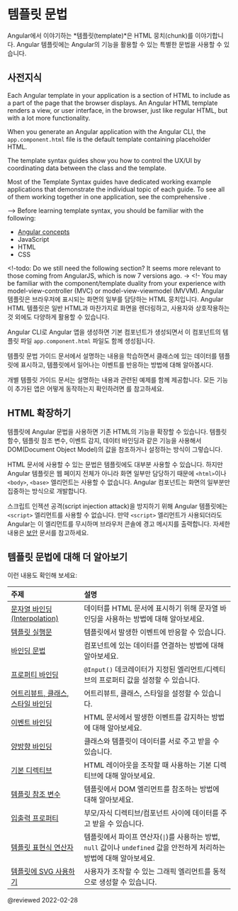 <!--
# Template syntax
-->
# 템플릿 문법

<!--
In Angular, a *template* is a chunk of HTML.
Use special syntax within a template to build on many of Angular's features.
-->
Angular에서 이야기하는 *템플릿(template)*은 HTML 뭉치(chunk)를 이야기합니다.
Angular 템플릿에는 Angular의 기능을 활용할 수 있는 특별한 문법을 사용할 수 있습니다.


<!--
## Prerequisites
-->
## 사전지식

<!--
Before learning template syntax, you should be familiar with the following:

*   [Angular concepts](guide/architecture)
*   JavaScript
*   HTML
*   CSS

<!--todo: Do we still need the following section? It seems more relevant to those coming from AngularJS, which is now 7 versions ago. -->
<!-- You may be familiar with the component/template duality from your experience with model-view-controller (MVC) or model-view-viewmodel (MVVM).
In Angular, the component plays the part of the controller/viewmodel, and the template represents the view. -->

Each Angular template in your application is a section of HTML to include as a part of the page that the browser displays.
An Angular HTML template renders a view, or user interface, in the browser, just like regular HTML, but with a lot more functionality.

When you generate an Angular application with the Angular CLI, the `app.component.html` file is the default template containing placeholder HTML.

The template syntax guides show you how to control the UX/UI by coordinating data between the class and the template.

<div class="is-helpful alert">

Most of the Template Syntax guides have dedicated working example applications that demonstrate the individual topic of each guide.
To see all of them working together in one application, see the comprehensive <live-example title="Template Syntax Live Code"></live-example>.

</div>
-->
Before learning template syntax, you should be familiar with the following:

*   [Angular concepts](guide/architecture)
*   JavaScript
*   HTML
*   CSS

<!-todo: Do we still need the following section? It seems more relevant to those coming from AngularJS, which is now 7 versions ago. ->
<!- You may be familiar with the component/template duality from your experience with model-view-controller (MVC) or model-view-viewmodel (MVVM).
Angular 템플릿은 브라우저에 표시되는 화면의 일부를 담당하는 HTML 뭉치입니다.
Angular HTML 템플릿은 일반 HTML과 마찬가지로 화면을 렌더링하고, 사용자와 상호작용하는 것 외에도 다양하게 활용할 수 있습니다.

Angular CLI로 Angular 앱을 생성하면 기본 컴포넌트가 생성되면서 이 컴포넌트의 템플릿 파일 `app.component.html` 파일도 함께 생성됩니다.

템플릿 문법 가이드 문서에서 설명하는 내용을 학습하면서 클래스에 있는 데이터를 템플릿에 표시하고, 템플릿에서 일어나는 이벤트를 반응하는 방법에 대해 알아봅시다.

<div class="is-helpful alert">

개별 템플릿 가이드 문서는 설명하는 내용과 관련된 예제를 함께 제공합니다.
모든 기능이 추가된 앱은 어떻게 동작하는지 확인하려면 <live-example title="Template Syntax Live Code"></live-example>를 참고하세요.

</div>


<!--
## Empower your HTML
-->
## HTML 확장하기

<!--
Extend the HTML vocabulary of your applications With special Angular syntax in your templates.
For example, Angular helps you get and set DOM \(Document Object Model\) values dynamically with features such as built-in template functions, variables, event listening, and data binding.

Almost all HTML syntax is valid template syntax.
However, because an Angular template is part of an overall webpage, and not the entire page, you don't need to include elements such as `<html>`, `<body>`, or `<base>`, and can focus exclusively on the part of the page you are developing.

<div class="alert is-important">

To eliminate the risk of script injection attacks, Angular does not support the `<script>` element in templates.
Angular ignores the `<script>` tag and outputs a warning to the browser console.
For more information, see the [Security](guide/security) page.

</div>
-->
템플릿에 Angular 문법을 사용하면 기존 HTML의 기능을 확장할 수 있습니다.
템플릿 함수, 템플릿 참조 변수, 이벤트 감지, 데이터 바인딩과 같은 기능을 사용해서 DOM\(Document Object Model\)의 값을 참조하거나 설정하는 방식이 그렇습니다.

HTML 문서에 사용할 수 있는 문법은 템플릿에도 대부분 사용할 수 있습니다.
하지만 Angular 템플릿은 웹 페이지 전체가 아니라 화면 일부만 담당하기 때문에 `<html>`이나 `<body>`, `<base>` 엘리먼트는 사용할 수 없습니다.
Angular 컴포넌트는 화면의 일부분만 집중하는 방식으로 개발합니다.

<div class="alert is-important">

스크립트 인젝션 공격(script injection attack)을 방지하기 위해 Angular 템플릿에는 `<script>` 엘리먼트를 사용할 수 없습니다.
만약 `<script>` 엘리먼트가 사용되더라도 Angular는 이 엘리먼트를 무시하며 브라우저 콘솔에 경고 메시지를 출력합니다.
자세한 내용은 [보안](guide/security) 문서를 참고하세요.

</div>


<!--
## More on template syntax
-->
## 템플릿 문법에 대해 더 알아보기

<!--
You might also be interested in the following:

| Topics                                                               | Details |
|:---                                                                  |:---     |
| [Interpolation](guide/interpolation)                                 | Learn how to use interpolation and expressions in HTML.                                                                 |
| [Template statements](guide/template-statements)                     | Respond to events in your templates.                                                                                    |
| [Binding syntax](guide/binding-syntax)                               | Use binding to coordinate values in your application.                                                                   |
| [Property binding](guide/property-binding)                           | Set properties of target elements or directive `@Input()` decorators.                                                   |
| [Attribute, class, and style bindings](guide/attribute-binding)      | Set the value of attributes, classes, and styles.                                                                       |
| [Event binding](guide/event-binding)                                 | Listen for events and your HTML.                                                                                        |
| [Two-way binding](guide/two-way-binding)                             | Share data between a class and its template.                                                                            |
| [Built-in directives](guide/built-in-directives)                     | Listen to and modify the behavior and layout of HTML.                                                                   |
| [Template reference variables](guide/template-reference-variables)   | Use special variables to reference a DOM element within a template.                                                     |
| [Inputs and Outputs](guide/inputs-outputs)                           | Share data between the parent context and child directives or components                                                |
| [Template expression operators](guide/template-expression-operators) | Learn about the pipe operator \(<code>&verbar;</code>\), and protect against `null` or `undefined` values in your HTML. |
| [SVG in templates](guide/svg-in-templates)                           | Dynamically generate interactive graphics.                                                                              |
-->
이런 내용도 확인해 보세요:

| 주제                                                 | 설명                                                                                                 |
|:---------------------------------------------------|:---------------------------------------------------------------------------------------------------|
| [문자열 바인딩(Interpolation)](guide/interpolation)      | 데이터를 HTML 문서에 표시하기 위해 문자열 바인딩을 사용하는 방법에 대해 알아보세요.                                                  |
| [템플릿 실행문](guide/template-statements)               | 템플릿에서 발생한 이벤트에 반응할 수 있습니다.                                                                         |
| [바인딩 문법](guide/binding-syntax)                     | 컴포넌트에 있는 데이터를 연결하는 방법에 대해 알아보세요.                                                                   |
| [프로퍼티 바인딩](guide/property-binding)                 | `@Input()` 데코레이터가 지정된 엘리먼트/디렉티브의 프로퍼티 값을 설정할 수 있습니다.                                               |
| [어트리뷰트, 클래스, 스타일 바인딩](guide/attribute-binding)     | 어트리뷰트, 클래스, 스타일을 설정할 수 있습니다.                                                                       |
| [이벤트 바인딩](guide/event-binding)                     | HTML 문서에서 발생한 이벤트를 감지하는 방법에 대해 알아보세요.                                                              |
| [양방향 바인딩](guide/two-way-binding)                   | 클래스와 템플릿이 데이터를 서로 주고 받을 수 있습니다.                                                                    |
| [기본 디렉티브](guide/built-in-directives)               | HTML 레이아웃을 조작할 때 사용하는 기본 디렉티브에 대해 알아보세요.                                                           |
| [템플릿 참조 변수](guide/template-reference-variables)    | 템플릿에서 DOM 엘리먼트를 참조하는 방법에 대해 알아보세요.                                                                 |
| [입출력 프로퍼티](guide/inputs-outputs)                   | 부모/자식 디렉티브/컴포넌트 사이에 데이터를 주고 받을 수 있습니다.                                                             |
| [템플릿 표현식 연산자](guide/template-expression-operators) | 템플릿에서 파이프 연산자\(<code>&verbar;</code>\)를 사용하는 방법, `null` 값이나 `undefined` 값을 안전하게 처리하는 방법에 대해 알아보세요. |
| [템플릿에 SVG 사용하기](guide/svg-in-templates)            | 사용자가 조작할 수 있는 그래픽 엘리먼트를 동적으로 생성할 수 있습니다.                                                           |

<!-- links -->

<!-- external links -->

<!-- end links -->

@reviewed 2022-02-28
